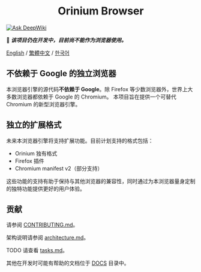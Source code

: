 <h1 align="center">Orinium Browser</h1>

[![Ask DeepWiki](https://deepwiki.com/badge.svg)](https://deepwiki.com/Orinas-github/Orinium-browser)

**🚧 _该项目仍在开发中，目前尚不能作为浏览器使用。_**

[English](./README.en.md) / [繁體中文](./REAMDE.zh.md) / [한국어](./README.ko.md)

## 不依赖于 Google 的独立浏览器
本浏览器引擎的源代码**不依赖于 Google**。除 Firefox 等少数浏览器外，世界上大多数浏览器都依赖于 Google 的 Chromium。
本项目旨在提供一个可替代 Chromium 的新型浏览器引擎。

## 独立的扩展格式
未来本浏览器引擎将支持扩展功能。目前计划支持的格式包括：
* Orinium 独有格式
* Firefox 插件
* Chromium manifest v2（部分支持）

这些功能的支持有助于保持与其他浏览器的兼容性，同时通过为本浏览器量身定制的独特功能提供更好的用户体验。

## 贡献
请参阅 [CONTRIBUTING.md](./CONTRIBUTING.md)。

架构说明请参阅 [architecture.md](./docs/architecture.md)。

TODO 请查看 [tasks.md](./tasks.md)。

其他在开发时可能有帮助的文档位于 [DOCS](./docs/) 目录中。
